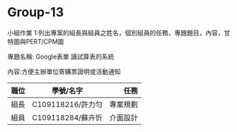 # Group-13

小組作業 1:列出專案的組長與組員之姓名，個別組員的任務，專題題目，內容，甘特圖與PERT/CPM圖

專題名稱: Google表單 讀試算表的系統

內容:方便主辦單位寄購票證明或活動通知

|職位 |學號/名字 |任務 |
|:----|:--:|----:|
|組長  |C109118216/許力勻  |專案規劃|
|組員|C109118284/蘇卉忻|介面設計|
